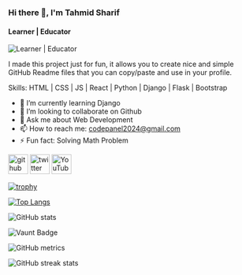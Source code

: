 ### Hi there 👋, I'm Tahmid Sharif
#### Learner | Educator
![Learner | Educator](https://arturssmirnovs.github.io/github-profile-readme-generator/images/banner.png)

I made this project just for fun, it allows you to create nice and simple GitHub Readme files that you can copy/paste and use in your profile.

Skills: HTML | CSS | JS | React | Python | Django | Flask | Bootstrap

- 🌱 I’m currently learning Django  
- 👯 I’m looking to collaborate on Github 
- 💬 Ask me about Web Development 
- 📫 How to reach me: codepanel2024@gmail.com 
- ⚡ Fun fact: Solving Math Problem 


[<img src='https://cdn.jsdelivr.net/npm/simple-icons@3.0.1/icons/github.svg' alt='github' height='40'>](https://github.com/Md-TahmidSharifWafi)  [<img src='https://cdn.jsdelivr.net/npm/simple-icons@3.0.1/icons/twitter.svg' alt='twitter' height='40'>](https://twitter.com/http://x.com/home)  [<img src='https://cdn.jsdelivr.net/npm/simple-icons@3.0.1/icons/youtube.svg' alt='YouTube' height='40'>](https://www.youtube.com/channel/https://www.youtube.com/@codepanel2024)  

[![trophy](https://github-profile-trophy.vercel.app/?username=Md-TahmidSharifWafi)](https://github.com/ryo-ma/github-profile-trophy)

[![Top Langs](https://github-readme-stats.vercel.app/api/top-langs/?username=Md-TahmidSharifWafi)](https://github.com/anuraghazra/github-readme-stats)

![GitHub stats](https://github-readme-stats.vercel.app/api?username=Md-TahmidSharifWafi&show_icons=true)  

![Vaunt Badge](https://api.vaunt.dev/v1/github/entities/Md-TahmidSharifWafi/contributions?format=svg&private=false)  

![GitHub metrics](https://metrics.lecoq.io/Md-TahmidSharifWafi)  

![GitHub streak stats](https://streak-stats.demolab.com/?user=Md-TahmidSharifWafi)  

